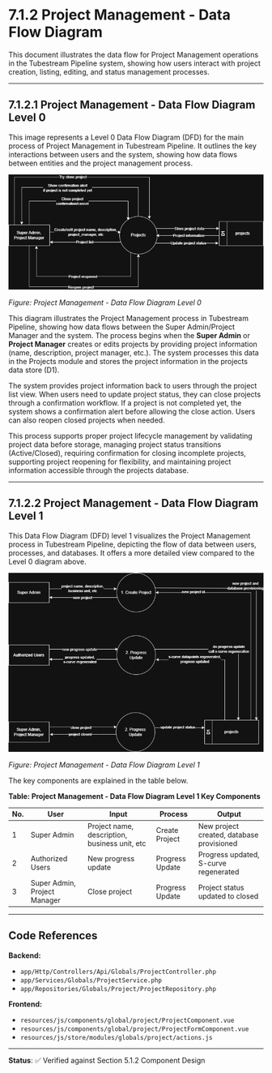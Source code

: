 # 7.1.2 Project Management - Data Flow Diagram

This document illustrates the data flow for Project Management operations in the Tubestream Pipeline system, showing how users interact with project creation, listing, editing, and status management processes.

---

## 7.1.2.1 Project Management - Data Flow Diagram Level 0

This image represents a Level 0 Data Flow Diagram (DFD) for the main process of Project Management in Tubestream Pipeline. It outlines the key interactions between users and the system, showing how data flows between entities and the project management process.

![7.1.2-Project-Management-0.png](7.1.2-Project-Management-0.png)

*Figure: Project Management - Data Flow Diagram Level 0*

This diagram illustrates the Project Management process in Tubestream Pipeline, showing how data flows between the Super Admin/Project Manager and the system. The process begins when the **Super Admin** or **Project Manager** creates or edits projects by providing project information (name, description, project manager, etc.). The system processes this data in the Projects module and stores the project information in the projects data store (D1).

The system provides project information back to users through the project list view. When users need to update project status, they can close projects through a confirmation workflow. If a project is not completed yet, the system shows a confirmation alert before allowing the close action. Users can also reopen closed projects when needed.

This process supports proper project lifecycle management by validating project data before storage, managing project status transitions (Active/Closed), requiring confirmation for closing incomplete projects, supporting project reopening for flexibility, and maintaining project information accessible through the projects database.

---

## 7.1.2.2 Project Management - Data Flow Diagram Level 1

This Data Flow Diagram (DFD) level 1 visualizes the Project Management process in Tubestream Pipeline, depicting the flow of data between users, processes, and databases. It offers a more detailed view compared to the Level 0 diagram above.

![7.1.2-Project-Management-1.png](7.1.2-Project-Management-1.png)

*Figure: Project Management - Data Flow Diagram Level 1*

The key components are explained in the table below.

**Table: Project Management - Data Flow Diagram Level 1 Key Components**

| No. | User | Input | Process | Output |
|-----|------|-------|---------|--------|
| 1 | Super Admin | Project name, description, business unit, etc | Create Project | New project created, database provisioned |
| 2 | Authorized Users | New progress update | Progress Update | Progress updated, S-curve regenerated |
| 3 | Super Admin, Project Manager | Close project | Progress Update | Project status updated to closed |

---

## Code References

**Backend:**
- `app/Http/Controllers/Api/Globals/ProjectController.php`
- `app/Services/Globals/ProjectService.php`
- `app/Repositories/Globals/Project/ProjectRepository.php`

**Frontend:**
- `resources/js/components/global/project/ProjectComponent.vue`
- `resources/js/components/global/project/ProjectFormComponent.vue`
- `resources/js/store/modules/globals/project/actions.js`

---

**Status**: ✅ Verified against Section 5.1.2 Component Design